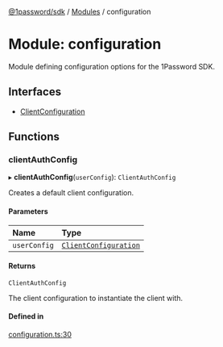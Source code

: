 [@1password/sdk](../README.md) / [Modules](../modules.md) / configuration

# Module: configuration

Module defining configuration options for the 1Password SDK.

## Interfaces

- [ClientConfiguration](../interfaces/configuration.ClientConfiguration.md)

## Functions

### clientAuthConfig

▸ **clientAuthConfig**(`userConfig`): `ClientAuthConfig`

Creates a default client configuration.

#### Parameters

| Name | Type |
| :------ | :------ |
| `userConfig` | [`ClientConfiguration`](../interfaces/configuration.ClientConfiguration.md) |

#### Returns

`ClientAuthConfig`

The client configuration to instantiate the client with.

#### Defined in

[configuration.ts:30](https://github.com/1Password/1password-js-sdk/blob/8f949b4/client/src/configuration.ts#L30)
